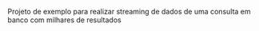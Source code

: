 Projeto de exemplo para realizar streaming de dados de uma consulta em banco com milhares de resultados